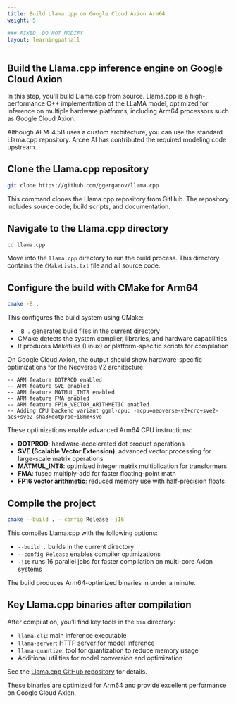 ```yaml
---
title: Build Llama.cpp on Google Cloud Axion Arm64
weight: 5

### FIXED, DO NOT MODIFY
layout: learningpathall
---
```


## Build the Llama.cpp inference engine on Google Cloud Axion

In this step, you’ll build Llama.cpp from source. Llama.cpp is a high-performance C++ implementation of the LLaMA model, optimized for inference on multiple hardware platforms, including Arm64 processors such as Google Cloud Axion.

Although AFM-4.5B uses a custom architecture, you can use the standard Llama.cpp repository. Arcee AI has contributed the required modeling code upstream.

## Clone the Llama.cpp repository

```bash
git clone https://github.com/ggerganov/llama.cpp
```

This command clones the Llama.cpp repository from GitHub. The repository includes source code, build scripts, and documentation.

## Navigate to the Llama.cpp directory

```bash
cd llama.cpp
```

Move into the `llama.cpp` directory to run the build process. This directory contains the `CMakeLists.txt` file and all source code.

## Configure the build with CMake for Arm64

```bash
cmake -B .
```

This configures the build system using CMake:

- `-B .` generates build files in the current directory  
- CMake detects the system compiler, libraries, and hardware capabilities  
- It produces Makefiles (Linux) or platform-specific scripts for compilation  

On Google Cloud Axion, the output should show hardware-specific optimizations for the Neoverse V2 architecture:

```output
-- ARM feature DOTPROD enabled
-- ARM feature SVE enabled
-- ARM feature MATMUL_INT8 enabled
-- ARM feature FMA enabled
-- ARM feature FP16_VECTOR_ARITHMETIC enabled
-- Adding CPU backend variant ggml-cpu: -mcpu=neoverse-v2+crc+sve2-aes+sve2-sha3+dotprod+i8mm+sve
```

These optimizations enable advanced Arm64 CPU instructions:

- **DOTPROD**: hardware-accelerated dot product operations  
- **SVE (Scalable Vector Extension)**: advanced vector processing for large-scale matrix operations  
- **MATMUL_INT8**: optimized integer matrix multiplication for transformers  
- **FMA**: fused multiply-add for faster floating-point math  
- **FP16 vector arithmetic**: reduced memory use with half-precision floats  

## Compile the project

```bash
cmake --build . --config Release -j16
```

This compiles Llama.cpp with the following options:

- `--build .` builds in the current directory  
- `--config Release` enables compiler optimizations  
- `-j16` runs 16 parallel jobs for faster compilation on multi-core Axion systems  

The build produces Arm64-optimized binaries in under a minute.

## Key Llama.cpp binaries after compilation

After compilation, you’ll find key tools in the `bin` directory:

- `llama-cli`: main inference executable  
- `llama-server`: HTTP server for model inference  
- `llama-quantize`: tool for quantization to reduce memory usage  
- Additional utilities for model conversion and optimization  

See the [Llama.cpp GitHub repository](https://github.com/ggml-org/llama.cpp/tree/master/tools) for details.

These binaries are optimized for Arm64 and provide excellent performance on Google Cloud Axion.

